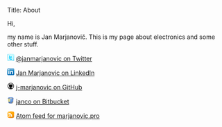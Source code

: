 Title: About

Hi,

my name is Jan Marjanovič. This is my page about electronics and some other stuff.

![@janmarjanovic on Twitter](/theme/images/icons/twitter.png) 
[@janmarjanovic on Twitter](http://twitter.com/janmarjanovic)

![Jan Marjanovic on LinkedIn](/theme/images/icons/linkedin.png)
[Jan Marjanovic on LinkedIn](http://si.linkedin.com/in/janmarjanovic/)

![j-marjanovic on GitHub](/theme/images/icons/github.png)
[j-marjanovic on GitHub](https://github.com/j-marjanovic)

![janco on Bitbucket](/theme/images/icons/bitbucket.png)
[janco on Bitbucket](https://bitbucket.org/janco)

![Atom feed for marjanovic.pro](/theme/images/icons/rss.png)
[Atom feed for marjanovic.pro](/feeds/jan-marjanovic.atom.xml)





